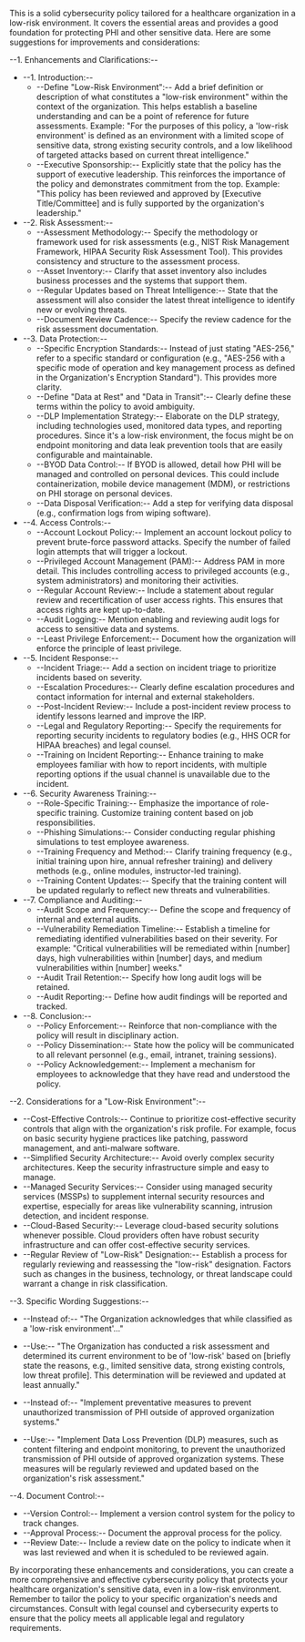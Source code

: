 This is a solid cybersecurity policy tailored for a healthcare organization in a low-risk environment. It covers the essential areas and provides a good foundation for protecting PHI and other sensitive data. Here are some suggestions for improvements and considerations:

--1. Enhancements and Clarifications:--

-   --1. Introduction:--
    -   --Define "Low-Risk Environment":--  Add a brief definition or description of what constitutes a "low-risk environment" within the context of the organization.  This helps establish a baseline understanding and can be a point of reference for future assessments.  Example: "For the purposes of this policy, a 'low-risk environment' is defined as an environment with a limited scope of sensitive data, strong existing security controls, and a low likelihood of targeted attacks based on current threat intelligence."
    -   --Executive Sponsorship:--  Explicitly state that the policy has the support of executive leadership.  This reinforces the importance of the policy and demonstrates commitment from the top.  Example: "This policy has been reviewed and approved by [Executive Title/Committee] and is fully supported by the organization's leadership."
-   --2. Risk Assessment:--
    -   --Assessment Methodology:--  Specify the methodology or framework used for risk assessments (e.g., NIST Risk Management Framework, HIPAA Security Risk Assessment Tool).  This provides consistency and structure to the assessment process.
    -   --Asset Inventory:-- Clarify that asset inventory also includes business processes and the systems that support them.
    -   --Regular Updates based on Threat Intelligence:-- State that the assessment will also consider the latest threat intelligence to identify new or evolving threats.
    -   --Document Review Cadence:-- Specify the review cadence for the risk assessment documentation.
-   --3. Data Protection:--
    -   --Specific Encryption Standards:-- Instead of just stating "AES-256," refer to a specific standard or configuration (e.g., "AES-256 with a specific mode of operation and key management process as defined in the Organization's Encryption Standard"). This provides more clarity.
    -   --Define "Data at Rest" and "Data in Transit":-- Clearly define these terms within the policy to avoid ambiguity.
    -   --DLP Implementation Strategy:-- Elaborate on the DLP strategy, including technologies used, monitored data types, and reporting procedures. Since it's a low-risk environment, the focus might be on endpoint monitoring and data leak prevention tools that are easily configurable and maintainable.
    -   --BYOD Data Control:-- If BYOD is allowed, detail how PHI will be managed and controlled on personal devices. This could include containerization, mobile device management (MDM), or restrictions on PHI storage on personal devices.
    -   --Data Disposal Verification:-- Add a step for verifying data disposal (e.g., confirmation logs from wiping software).
-   --4. Access Controls:--
    -   --Account Lockout Policy:-- Implement an account lockout policy to prevent brute-force password attacks.  Specify the number of failed login attempts that will trigger a lockout.
    -   --Privileged Account Management (PAM):-- Address PAM in more detail.  This includes controlling access to privileged accounts (e.g., system administrators) and monitoring their activities.
    -   --Regular Account Review:--  Include a statement about regular review and recertification of user access rights.  This ensures that access rights are kept up-to-date.
    -   --Audit Logging:-- Mention enabling and reviewing audit logs for access to sensitive data and systems.
    -   --Least Privilege Enforcement:-- Document how the organization will enforce the principle of least privilege.
-   --5. Incident Response:--
    -   --Incident Triage:--  Add a section on incident triage to prioritize incidents based on severity.
    -   --Escalation Procedures:-- Clearly define escalation procedures and contact information for internal and external stakeholders.
    -   --Post-Incident Review:-- Include a post-incident review process to identify lessons learned and improve the IRP.
    -   --Legal and Regulatory Reporting:--  Specify the requirements for reporting security incidents to regulatory bodies (e.g., HHS OCR for HIPAA breaches) and legal counsel.
    -   --Training on Incident Reporting:-- Enhance training to make employees familiar with how to report incidents, with multiple reporting options if the usual channel is unavailable due to the incident.
-   --6. Security Awareness Training:--
    -   --Role-Specific Training:-- Emphasize the importance of role-specific training.  Customize training content based on job responsibilities.
    -   --Phishing Simulations:--  Consider conducting regular phishing simulations to test employee awareness.
    -   --Training Frequency and Method:-- Clarify training frequency (e.g., initial training upon hire, annual refresher training) and delivery methods (e.g., online modules, instructor-led training).
    -   --Training Content Updates:-- Specify that the training content will be updated regularly to reflect new threats and vulnerabilities.
-   --7. Compliance and Auditing:--
    -   --Audit Scope and Frequency:-- Define the scope and frequency of internal and external audits.
    -   --Vulnerability Remediation Timeline:-- Establish a timeline for remediating identified vulnerabilities based on their severity.  For example: "Critical vulnerabilities will be remediated within [number] days, high vulnerabilities within [number] days, and medium vulnerabilities within [number] weeks."
    -   --Audit Trail Retention:-- Specify how long audit logs will be retained.
    -   --Audit Reporting:-- Define how audit findings will be reported and tracked.
-   --8. Conclusion:--
    -   --Policy Enforcement:-- Reinforce that non-compliance with the policy will result in disciplinary action.
    -   --Policy Dissemination:-- State how the policy will be communicated to all relevant personnel (e.g., email, intranet, training sessions).
    -   --Policy Acknowledgement:-- Implement a mechanism for employees to acknowledge that they have read and understood the policy.

--2. Considerations for a "Low-Risk Environment":--

-   --Cost-Effective Controls:--  Continue to prioritize cost-effective security controls that align with the organization's risk profile. For example, focus on basic security hygiene practices like patching, password management, and anti-malware software.
-   --Simplified Security Architecture:--  Avoid overly complex security architectures.  Keep the security infrastructure simple and easy to manage.
-   --Managed Security Services:--  Consider using managed security services (MSSPs) to supplement internal security resources and expertise, especially for areas like vulnerability scanning, intrusion detection, and incident response.
-   --Cloud-Based Security:--  Leverage cloud-based security solutions whenever possible. Cloud providers often have robust security infrastructure and can offer cost-effective security services.
-   --Regular Review of "Low-Risk" Designation:--  Establish a process for regularly reviewing and reassessing the "low-risk" designation.  Factors such as changes in the business, technology, or threat landscape could warrant a change in risk classification.

--3.  Specific Wording Suggestions:--

-   --Instead of:-- "The Organization acknowledges that while classified as a 'low-risk environment'..."
-   --Use:-- "The Organization has conducted a risk assessment and determined its current environment to be of 'low-risk' based on [briefly state the reasons, e.g., limited sensitive data, strong existing controls, low threat profile]. This determination will be reviewed and updated at least annually."

-   --Instead of:-- "Implement preventative measures to prevent unauthorized transmission of PHI outside of approved organization systems."
-   --Use:-- "Implement Data Loss Prevention (DLP) measures, such as content filtering and endpoint monitoring, to prevent the unauthorized transmission of PHI outside of approved organization systems.  These measures will be regularly reviewed and updated based on the organization's risk assessment."

--4. Document Control:--

-   --Version Control:--  Implement a version control system for the policy to track changes.
-   --Approval Process:--  Document the approval process for the policy.
-   --Review Date:--  Include a review date on the policy to indicate when it was last reviewed and when it is scheduled to be reviewed again.

By incorporating these enhancements and considerations, you can create a more comprehensive and effective cybersecurity policy that protects your healthcare organization's sensitive data, even in a low-risk environment. Remember to tailor the policy to your specific organization's needs and circumstances.  Consult with legal counsel and cybersecurity experts to ensure that the policy meets all applicable legal and regulatory requirements.
